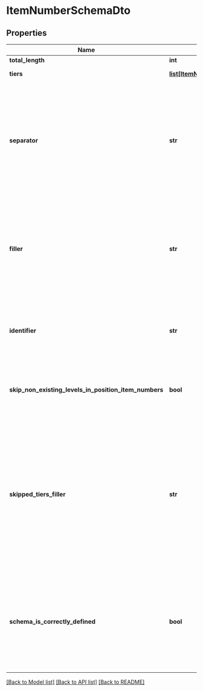 # ItemNumberSchemaDto

## Properties
Name | Type | Description | Notes
------------ | ------------- | ------------- | -------------
**total_length** | **int** | The count of tiers in the ItemNumberSchema | 
**tiers** | [**list[ItemNumberSchemaTierDto]**](ItemNumberSchemaTierDto.md) | The collection of tiers for this ItemNumberSchema. | [optional] 
**separator** | **str** | The separator to use for separiting the different levels in an ItemNumber. Defaults to DEFAULT_SEPARATOR, which is a point &#39;.&#39;. Setting this to a space or other whitespaces is discouraged, as this might not work correct in all situations and item numbers could be displayed not as intended. This can not be set to an empty or null string, trying that will default to the DEFAULT_SEPARATOR. If a value is set that has a different length than one &#39;1&#39;, the DEFAULT_SEPARATOR will be used instead. You should also not use values for the separator that are also valid for the item numbers themselves, as that might also lead to incorrect results | [optional] 
**filler** | **str** | This string is used to fill (left-pad) item numbers. For example, if a tier has a length of &#39;4&#39; but the given item number is &#39;12&#39;, with a Filler of &#39;0&#39;, then the final item number will be represented as &#39;0&#39;. This must be a single character string, if a value is given where the Length property does not evaluate to &#39;1&#39;, the DEFAULT_FILLER &#39;0&#39; is used. A space is fine to use. You should ensure that you use a value different than Separator, as that might produce unexpected results. No attempt is done by the code to recover from such ambiguous configurations. | [optional] 
**identifier** | **str** | This is just a string property that can optionally be used to store additional data for this ItemNumberSchema, e.g. an identification or a type. It does not have any influence over how item numbers are generated, and is not supported in most exchange formats. However, it is used to store ÖNorm service specification structure types. | [optional] 
**skip_non_existing_levels_in_position_item_numbers** | **bool** | This property indicates if ItemNumbers using this ItemNumberSchema should skip empty group levels. This is commonly only used in GAEB files, where there might be gaps in the hierarchy of elements and position identifiers should be placed at the end of the string representation. | 
**skipped_tiers_filler** | **str** | This string is used only when the property SkipNonExistingLevelsInPositionItemNumbers in this ItemNumberSchema is also set to true. It defaults to DEFAULT_SKIPPED_TIERS_FILLER, but can be set to any string with a lenght of one. Null values or values with a longer length will lead to this property reverting back to the default value. This is used to fill skipped tiers in item numbers where a position is placed in a higher hierarchy level than what would be defined in the Tiers. For example, it could produce an item number like &#39;01.__.02&#39;, which would indicate a skipped second level. This should be using different values than Filler and Separator, since that could cause ambiguities in the code that generates the actual item numbers. No attempt is done by the code to recover from such ambiguous configurations. | [optional] 
**schema_is_correctly_defined** | **bool** | This is a read-only property that indicates if this schema has a valid structure. It internally just returns the result from IsCorrectlyDefined. This will return if the ItemNumberSchema is correctly defined. For it to be correctly defined, the following conditions must be true: There may only be one lot group, if there is one, it must be at the top. Following lot levels, there may be at least one group level. After the group levels, there must be one position level. After the position level, there may be one index level. If no tiers are defined at all, this will also return false. | 

[[Back to Model list]](../README.md#documentation-for-models) [[Back to API list]](../README.md#documentation-for-api-endpoints) [[Back to README]](../README.md)



